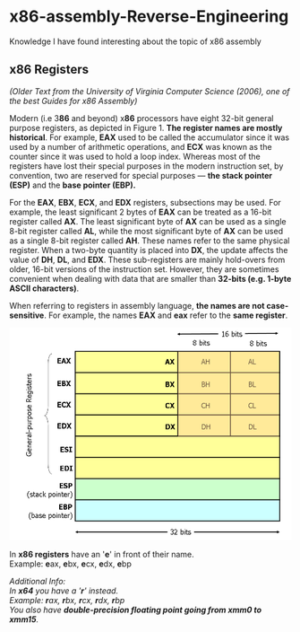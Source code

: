 # x86-assembly-Reverse-Engineering
Knowledge I have found interesting about the topic of x86 assembly

## 

## x86 Registers

*(Older Text from the University of Virginia Computer Science (2006), one of the best Guides for x86 Assembly)*

Modern (i.e 3**86** and beyond) x**86** processors have eight 32-bit general purpose registers, as depicted in Figure 1. **The register names are mostly historical**. For example, **EAX** used to be called the accumulator since it was used by a number of arithmetic operations, and **ECX** was known as the counter since it was used to hold a loop index. Whereas most of the registers have lost their special purposes in the modern instruction set, by convention, two are reserved for special purposes — **the stack pointer (ESP)** and the **base pointer (EBP).**

For the **EAX**, **EBX**, **ECX**, and **EDX** registers, subsections may be used. For example, the least significant 2 bytes of **EAX** can be treated as a 16-bit register called **AX**. The least significant byte of **AX** can be used as a single 8-bit register called **AL**, while the most significant byte of **AX** can be used as a single 8-bit register called **AH**. These names refer to the same physical register. When a two-byte quantity is placed into **DX**, the update affects the value of **DH**, **DL**, and **EDX**. These sub-registers are mainly hold-overs from older, 16-bit versions of the instruction set. However, they are sometimes convenient when dealing with data that are smaller than **32-bits (e.g. 1-byte ASCII characters)**.

When referring to registers in assembly language, **the names are not case-sensitive**. For example, the names **EAX** and **eax** refer to the **same register**.

![x86 assembly Registers](x86-registers.png)

In **x86 registers** have an '**e**' in front of their name.</br>
Example: **e**ax, **e**bx, **e**cx, **e**dx, **e**bp

*Additional Info: </br>
In **x64** you have a '**r**' instead.</br>
Example: **r**ax, **r**bx, **r**cx, **r**dx, **r**bp</br>
You also have **double-precision floating point going from xmm0 to xmm15**.*

